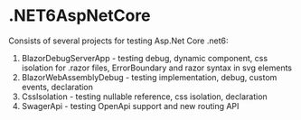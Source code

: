# .NET6AspNetCore


Consists of several projects for testing Asp.Net Core .net6: 
1. BlazorDebugServerApp - testing debug, dynamic component, css isolation for .razor files, ErrorBoundary and razor syntax in svg elements
2. BlazorWebAssemblyDebug - testing implementation, debug, custom events, declaration
3. CssIsolation - testing nullable reference, css isolation, declaration 
4. SwagerApi - testing OpenApi support and new routing API
